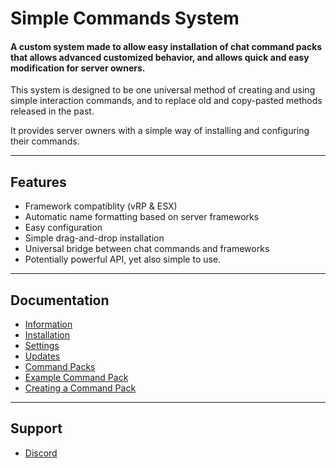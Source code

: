 # Simple Commands System
#### A custom system made to allow easy installation of chat command packs that allows advanced customized behavior, and allows quick and easy modification for server owners.

This system is designed to be one universal method of creating and using simple interaction commands, and to replace old and copy-pasted methods released in the past.

It provides server owners with a simple way of installing and configuring their commands.

---

## Features
* Framework compatiblity (vRP & ESX)
* Automatic name formatting based on server frameworks
* Easy configuration
* Simple drag-and-drop installation
* Universal bridge between chat commands and frameworks
* Potentially powerful API, yet also simple to use.

---

## Documentation
- [Information](https://help.toxicdev.me/internal/commands-system/)
- [Installation](https://help.toxicdev.me/internal/commands-system/install)
- [Settings](https://help.toxicdev.me/internal/commands-system/settings)
- [Updates](https://help.toxicdev.me/internal/commands-system/updates)
- [Command Packs](https://help.toxicdev.me/examples/command-packs/)
- [Example Command Pack](https://help.toxicdev.me/internal/commands-system/example-pack/)
- [Creating a Command Pack](https://help.toxicdev.me/internal/commands-system/create-pack/)

---

## Support
- [Discord](https://redirect.toxicdev.me/discord)
